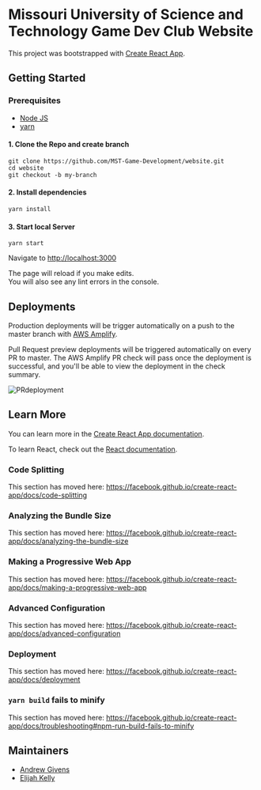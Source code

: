# Missouri University of Science and Technology Game Dev Club Website

This project was bootstrapped with [Create React App](https://github.com/facebook/create-react-app).

## Getting Started

### Prerequisites
- [Node JS](https://nodejs.org/en/)
- [yarn](https://yarnpkg.com/lang/en/docs/install/#windows-stable)

#### 1. Clone the Repo and create branch
```
git clone https://github.com/MST-Game-Development/website.git
cd website
git checkout -b my-branch
```

#### 2. Install dependencies
```
yarn install
```

#### 3. Start local Server
```
yarn start
```
Navigate to [http://localhost:3000](http://localhost:3000)

The page will reload if you make edits.<br />
You will also see any lint errors in the console.

## Deployments

Production deployments will be trigger automatically on a push to the master branch with [AWS Amplify](https://docs.aws.amazon.com/amplify/latest/userguide/welcome.html).

Pull Request preview deployments will be triggered automatically on every PR to master. The AWS Amplify PR check will pass once the deployment is successful, and you'll be able to view the deployment in the check summary.

![PRdeployment](https://user-images.githubusercontent.com/15256633/68488157-11378080-020a-11ea-85e5-255ab5f77585.gif)

## Learn More

You can learn more in the [Create React App documentation](https://facebook.github.io/create-react-app/docs/getting-started).

To learn React, check out the [React documentation](https://reactjs.org/).

### Code Splitting

This section has moved here: https://facebook.github.io/create-react-app/docs/code-splitting

### Analyzing the Bundle Size

This section has moved here: https://facebook.github.io/create-react-app/docs/analyzing-the-bundle-size

### Making a Progressive Web App

This section has moved here: https://facebook.github.io/create-react-app/docs/making-a-progressive-web-app

### Advanced Configuration

This section has moved here: https://facebook.github.io/create-react-app/docs/advanced-configuration

### Deployment

This section has moved here: https://facebook.github.io/create-react-app/docs/deployment

### `yarn build` fails to minify

This section has moved here: https://facebook.github.io/create-react-app/docs/troubleshooting#npm-run-build-fails-to-minify

## Maintainers
* [Andrew Givens](https://github.com/agiveygives)
* [Elijah Kelly](https://github.com/ekelly14)
